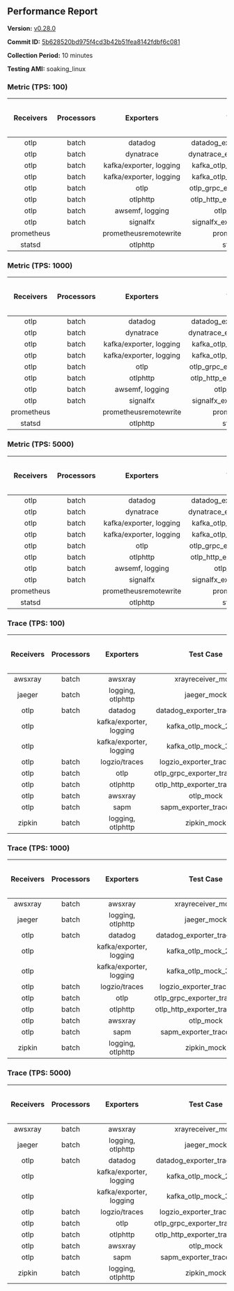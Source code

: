 ## Performance Report

**Version:** [v0.28.0](https://github.com/aws-observability/aws-otel-collector/releases/tag/v0.28.0)

**Commit ID:** [5b628520bd975f4cd3b42b51fea8142fdbf6c081](https://github.com/aws-observability/aws-otel-collector/commit/5b628520bd975f4cd3b42b51fea8142fdbf6c081)

**Collection Period:** 10 minutes

**Testing AMI:** soaking_linux


### Metric (TPS: 100)
| Receivers | Processors | Exporters | Test Case | Data Type | Instance Type | Avg CPU Usage (Percent) | Avg Memory Usage (Megabytes) | Max CPU Usage (Percent) | Max Memory Usage (Megabytes) |
|:---------:|:----------:|:---------:|:---------:|:---------:|:-------------:|:-----------------------:|:----------------------------:|:-----------------------:|:----------------------------:|
| otlp | batch | datadog | datadog_exporter_metric_mock | otlp | m5.2xlarge | 0.06 | 69.72 | 0.20 | 69.96 |
| otlp | batch | dynatrace | dynatrace_exporter_metric_mock | otlp | m5.2xlarge | 0.04 | 69.56 | 0.10 | 69.88 |
| otlp | batch | kafka/exporter, logging | kafka_otlp_metric_mock_2_8_1 | otlp | m5.2xlarge | 0.07 | 74.45 | 0.20 | 75.89 |
| otlp | batch | kafka/exporter, logging | kafka_otlp_metric_mock_3_2_0 | otlp | m5.2xlarge | 0.06 | 74.19 | 0.20 | 74.30 |
| otlp | batch | otlp | otlp_grpc_exporter_metric_mock | otlp | m5.2xlarge | 0.04 | 69.49 | 0.10 | 70.48 |
| otlp | batch | otlphttp | otlp_http_exporter_metric_mock | otlp | m5.2xlarge | 0.05 | 69.08 | 0.20 | 69.56 |
| otlp | batch | awsemf, logging | otlp_metric_mock | otlp | m5.2xlarge | 0.04 | 70.58 | 0.20 | 71.20 |
| otlp | batch | signalfx | signalfx_exporter_metric_mock | otlp | m5.2xlarge | 0.04 | 69.06 | 0.20 | 70.09 |
| prometheus |  | prometheusremotewrite | prometheus_mock | prometheus | m5.2xlarge | 0.09 | 84.64 | 0.20 | 85.57 |
| statsd |  | otlphttp | statsd_mock | statsd | m5.2xlarge | 0.01 | 67.63 | 0.20 | 68.52 |

### Metric (TPS: 1000)
| Receivers | Processors | Exporters | Test Case | Data Type | Instance Type | Avg CPU Usage (Percent) | Avg Memory Usage (Megabytes) | Max CPU Usage (Percent) | Max Memory Usage (Megabytes) |
|:---------:|:----------:|:---------:|:---------:|:---------:|:-------------:|:-----------------------:|:----------------------------:|:-----------------------:|:----------------------------:|
| otlp | batch | datadog | datadog_exporter_metric_mock | otlp | m5.2xlarge | 0.05 | 71.70 | 0.10 | 72.27 |
| otlp | batch | dynatrace | dynatrace_exporter_metric_mock | otlp | m5.2xlarge | 0.04 | 69.33 | 0.10 | 69.45 |
| otlp | batch | kafka/exporter, logging | kafka_otlp_metric_mock_2_8_1 | otlp | m5.2xlarge | 0.16 | 75.12 | 0.30 | 75.35 |
| otlp | batch | kafka/exporter, logging | kafka_otlp_metric_mock_3_2_0 | otlp | m5.2xlarge | 0.18 | 74.77 | 0.30 | 75.99 |
| otlp | batch | otlp | otlp_grpc_exporter_metric_mock | otlp | m5.2xlarge | 0.04 | 69.75 | 0.20 | 69.81 |
| otlp | batch | otlphttp | otlp_http_exporter_metric_mock | otlp | m5.2xlarge | 0.04 | 70.60 | 0.20 | 70.70 |
| otlp | batch | awsemf, logging | otlp_metric_mock | otlp | m5.2xlarge | 0.04 | 68.93 | 0.20 | 69.23 |
| otlp | batch | signalfx | signalfx_exporter_metric_mock | otlp | m5.2xlarge | 0.04 | 69.41 | 0.20 | 69.56 |
| prometheus |  | prometheusremotewrite | prometheus_mock | prometheus | m5.2xlarge | 0.98 | 115.45 | 1.60 | 119.87 |
| statsd |  | otlphttp | statsd_mock | statsd | m5.2xlarge | 0.01 | 68.65 | 0.10 | 69.43 |

### Metric (TPS: 5000)
| Receivers | Processors | Exporters | Test Case | Data Type | Instance Type | Avg CPU Usage (Percent) | Avg Memory Usage (Megabytes) | Max CPU Usage (Percent) | Max Memory Usage (Megabytes) |
|:---------:|:----------:|:---------:|:---------:|:---------:|:-------------:|:-----------------------:|:----------------------------:|:-----------------------:|:----------------------------:|
| otlp | batch | datadog | datadog_exporter_metric_mock | otlp | m5.2xlarge | 0.05 | 71.67 | 0.20 | 72.09 |
| otlp | batch | dynatrace | dynatrace_exporter_metric_mock | otlp | m5.2xlarge | 0.03 | 69.61 | 0.20 | 69.64 |
| otlp | batch | kafka/exporter, logging | kafka_otlp_metric_mock_2_8_1 | otlp | m5.2xlarge | 0.17 | 75.07 | 0.30 | 76.12 |
| otlp | batch | kafka/exporter, logging | kafka_otlp_metric_mock_3_2_0 | otlp | m5.2xlarge | 0.16 | 73.95 | 0.30 | 75.39 |
| otlp | batch | otlp | otlp_grpc_exporter_metric_mock | otlp | m5.2xlarge | 0.04 | 70.60 | 0.10 | 70.71 |
| otlp | batch | otlphttp | otlp_http_exporter_metric_mock | otlp | m5.2xlarge | 0.04 | 70.73 | 0.20 | 70.75 |
| otlp | batch | awsemf, logging | otlp_metric_mock | otlp | m5.2xlarge | 0.04 | 70.64 | 0.10 | 71.08 |
| otlp | batch | signalfx | signalfx_exporter_metric_mock | otlp | m5.2xlarge | 0.04 | 70.33 | 0.20 | 70.35 |
| prometheus |  | prometheusremotewrite | prometheus_mock | prometheus | m5.2xlarge | 6.05 | 232.43 | 9.30 | 267.97 |
| statsd |  | otlphttp | statsd_mock | statsd | m5.2xlarge | 0.01 | 70.33 | 0.10 | 70.54 |

### Trace (TPS: 100)
| Receivers | Processors | Exporters | Test Case | Data Type | Instance Type | Avg CPU Usage (Percent) | Avg Memory Usage (Megabytes) | Max CPU Usage (Percent) | Max Memory Usage (Megabytes) |
|:---------:|:----------:|:---------:|:---------:|:---------:|:-------------:|:-----------------------:|:----------------------------:|:-----------------------:|:----------------------------:|
| awsxray | batch | awsxray | xrayreceiver_mock | xray | m5.2xlarge | 4.24 | 83.09 | 4.40 | 84.05 |
| jaeger | batch | logging, otlphttp | jaeger_mock | jaeger | m5.2xlarge | 2.81 | 90.96 | 15.20 | 93.06 |
| otlp | batch | datadog | datadog_exporter_trace_mock | otlp | m5.2xlarge | 5.02 | 89.34 | 5.20 | 90.44 |
| otlp |  | kafka/exporter, logging | kafka_otlp_mock_2_8_1 | otlp | m5.2xlarge | 5.88 | 89.21 | 6.30 | 89.88 |
| otlp |  | kafka/exporter, logging | kafka_otlp_mock_3_2_0 | otlp | m5.2xlarge | 32.03 | 144.97 | 43.00 | 177.97 |
| otlp | batch | logzio/traces | logzio_exporter_trace_mock | otlp | m5.2xlarge | 3.83 | 85.23 | 3.90 | 86.62 |
| otlp | batch | otlp | otlp_grpc_exporter_trace_mock | otlp | m5.2xlarge | 3.80 | 141.63 | 5.00 | 187.31 |
| otlp | batch | otlphttp | otlp_http_exporter_trace_mock | otlp | m5.2xlarge | 3.66 | 85.01 | 3.90 | 86.57 |
| otlp | batch | awsxray | otlp_mock | otlp | m5.2xlarge | 3.42 | 84.61 | 3.70 | 85.59 |
| otlp | batch | sapm | sapm_exporter_trace_mock | otlp | m5.2xlarge | 3.33 | 98.39 | 3.80 | 98.44 |
| zipkin | batch | logging, otlphttp | zipkin_mock | zipkin | m5.2xlarge | 4.42 | 88.97 | 16.60 | 91.73 |

### Trace (TPS: 1000)
| Receivers | Processors | Exporters | Test Case | Data Type | Instance Type | Avg CPU Usage (Percent) | Avg Memory Usage (Megabytes) | Max CPU Usage (Percent) | Max Memory Usage (Megabytes) |
|:---------:|:----------:|:---------:|:---------:|:---------:|:-------------:|:-----------------------:|:----------------------------:|:-----------------------:|:----------------------------:|
| awsxray | batch | awsxray | xrayreceiver_mock | xray | m5.2xlarge | 17.17 | 88.63 | 17.90 | 91.13 |
| jaeger | batch | logging, otlphttp | jaeger_mock | jaeger | m5.2xlarge | 26.32 | 157.13 | 43.50 | 182.46 |
| otlp | batch | datadog | datadog_exporter_trace_mock | otlp | m5.2xlarge | 29.00 | 97.79 | 29.60 | 99.85 |
| otlp |  | kafka/exporter, logging | kafka_otlp_mock_2_8_1 | otlp | m5.2xlarge | 50.02 | 89.50 | 57.70 | 90.41 |
| otlp |  | kafka/exporter, logging | kafka_otlp_mock_3_2_0 | otlp | m5.2xlarge | 49.33 | 89.31 | 56.90 | 91.19 |
| otlp | batch | logzio/traces | logzio_exporter_trace_mock | otlp | m5.2xlarge | 28.93 | 86.59 | 34.00 | 88.77 |
| otlp | batch | otlp | otlp_grpc_exporter_trace_mock | otlp | m5.2xlarge | 25.81 | 725.78 | 36.60 | 1202.34 |
| otlp | batch | otlphttp | otlp_http_exporter_trace_mock | otlp | m5.2xlarge | 25.84 | 85.46 | 27.00 | 86.88 |
| otlp | batch | awsxray | otlp_mock | otlp | m5.2xlarge | 28.42 | 87.21 | 29.80 | 88.92 |
| otlp | batch | sapm | sapm_exporter_trace_mock | otlp | m5.2xlarge | 25.12 | 99.84 | 26.00 | 100.57 |
| zipkin | batch | logging, otlphttp | zipkin_mock | zipkin | m5.2xlarge | 32.38 | 283.12 | 46.40 | 370.65 |

### Trace (TPS: 5000)
| Receivers | Processors | Exporters | Test Case | Data Type | Instance Type | Avg CPU Usage (Percent) | Avg Memory Usage (Megabytes) | Max CPU Usage (Percent) | Max Memory Usage (Megabytes) |
|:---------:|:----------:|:---------:|:---------:|:---------:|:-------------:|:-----------------------:|:----------------------------:|:-----------------------:|:----------------------------:|
| awsxray | batch | awsxray | xrayreceiver_mock | xray | m5.2xlarge | 26.73 | 100.27 | 27.90 | 106.49 |
| jaeger | batch | logging, otlphttp | jaeger_mock | jaeger | m5.2xlarge | 24.24 | 195.33 | 38.60 | 228.97 |
| otlp | batch | datadog | datadog_exporter_trace_mock | otlp | m5.2xlarge | 105.25 | 100.48 | 110.10 | 107.07 |
| otlp |  | kafka/exporter, logging | kafka_otlp_mock_2_8_1 | otlp | m5.2xlarge | 136.58 | 2710.41 | 193.71 | 5628.18 |
| otlp |  | kafka/exporter, logging | kafka_otlp_mock_3_2_0 | otlp | m5.2xlarge | 142.33 | 2110.80 | 201.59 | 4436.17 |
| otlp | batch | logzio/traces | logzio_exporter_trace_mock | otlp | m5.2xlarge | 107.15 | 90.70 | 112.11 | 93.25 |
| otlp | batch | otlp | otlp_grpc_exporter_trace_mock | otlp | m5.2xlarge | 99.91 | 3211.49 | 156.00 | 6168.50 |
| otlp | batch | otlphttp | otlp_http_exporter_trace_mock | otlp | m5.2xlarge | 90.37 | 87.71 | 95.60 | 90.48 |
| otlp | batch | awsxray | otlp_mock | otlp | m5.2xlarge | 115.48 | 15882.63 | 361.67 | 27796.70 |
| otlp | batch | sapm | sapm_exporter_trace_mock | otlp | m5.2xlarge | 83.94 | 102.27 | 88.30 | 104.07 |
| zipkin | batch | logging, otlphttp | zipkin_mock | zipkin | m5.2xlarge | 33.19 | 391.85 | 50.40 | 530.09 |
